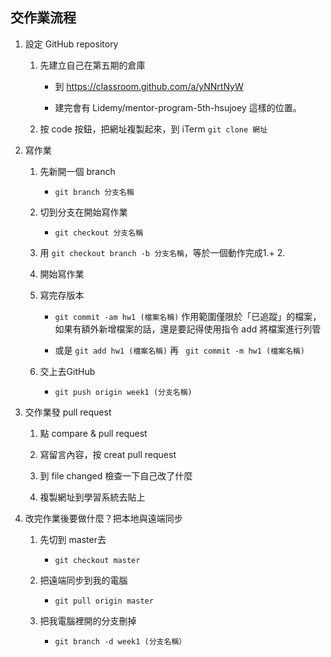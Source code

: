 ## 交作業流程


1. 設定 GitHub repository

    1. 先建立自己在第五期的倉庫

         * 到 https://classroom.github.com/a/yNNrtNyW

         * 建完會有 Lidemy/mentor-program-5th-hsujoey 這樣的位置。

     2. 按 code 按鈕，把網址複製起來，到 iTerm `git clone 網址`

2. 寫作業

    1. 先新開一個 branch

       *  `git branch 分支名稱`

     2. 切到分支在開始寫作業

        *   `git checkout 分支名稱`

     3. 用 `git checkout branch -b 分支名稱`，等於一個動作完成1.+ 2.

     4. 開始寫作業

     5. 寫完存版本

        *  `git commit -am hw1 (檔案名稱)` 作用範圍僅限於「已追蹤」的檔案，如果有額外新增檔案的話，還是要記得使用指令 add 將檔案進行列管

        * 或是  `git add hw1 (檔案名稱)` 再  ` git commit -m hw1 (檔案名稱)`

     6. 交上去GitHub

        * `git push origin week1 (分支名稱)`

3. 交作業發 pull request

     1. 點 compare & pull request

     2. 寫留言內容，按 creat pull request

     3. 到 file changed 檢查一下自己改了什麼

     4. 複製網址到學習系統去貼上

4. 改完作業後要做什麼？把本地與遠端同步

     1. 先切到 master去

        *   `git checkout master`

    2. 把遠端同步到我的電腦

       *   `git pull origin master`

    3. 把我電腦裡開的分支刪掉

       *   `git branch -d week1 (分支名稱）`